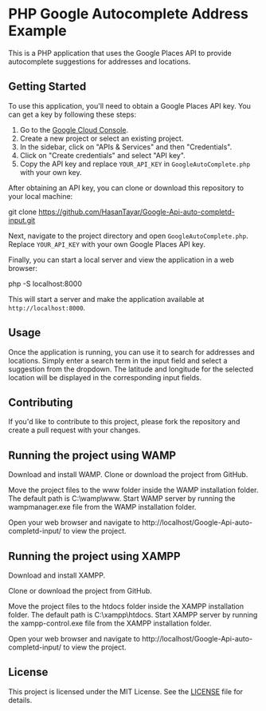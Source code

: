 # PHP Google Autocomplete Address Example

This is a PHP application that uses the Google Places API to provide autocomplete suggestions for addresses and locations.

## Getting Started

To use this application, you'll need to obtain a Google Places API key. You can get a key by following these steps:

1. Go to the [Google Cloud Console](https://console.cloud.google.com/).
2. Create a new project or select an existing project.
3. In the sidebar, click on "APIs & Services" and then "Credentials".
4. Click on "Create credentials" and select "API key".
5. Copy the API key and replace `YOUR_API_KEY` in `GoogleAutoComplete.php` with your own key.

After obtaining an API key, you can clone or download this repository to your local machine:

git clone https://github.com/HasanTayar/Google-Api-auto-completd-input.git

Next, navigate to the project directory and open `GoogleAutoComplete.php`. Replace `YOUR_API_KEY` with your own Google Places API key.

Finally, you can start a local server and view the application in a web browser:

php -S localhost:8000

This will start a server and make the application available at `http://localhost:8000`.

## Usage

Once the application is running, you can use it to search for addresses and locations. Simply enter a search term in the input field and select a suggestion from the dropdown. The latitude and longitude for the selected location will be displayed in the corresponding input fields.

## Contributing

If you'd like to contribute to this project, please fork the repository and create a pull request with your changes.
## Running the project using WAMP

Download and install WAMP.
Clone or download the project from GitHub.

Move the project files to the www folder inside the WAMP installation folder. The default path is C:\wamp\www.
Start WAMP server by running the wampmanager.exe file from the WAMP installation folder.

Open your web browser and navigate to http://localhost/Google-Api-auto-completd-input/ to view the project.

## Running the project using XAMPP

Download and install XAMPP.

Clone or download the project from GitHub.

Move the project files to the htdocs folder inside the XAMPP installation folder. The default path is C:\xampp\htdocs.
Start XAMPP server by running the xampp-control.exe file from the XAMPP installation folder.

Open your web browser and navigate to http://localhost/Google-Api-auto-completd-input/ to view the project.
## License

This project is licensed under the MIT License. See the [LICENSE](./LICENSE) file for details.
